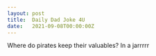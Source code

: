 ```yaml
---
layout: post
title:  Daily Dad Joke 4U
date:   2021-09-08T00:00:00Z
---
```

Where do pirates keep their valuables? In a jarrrrr
